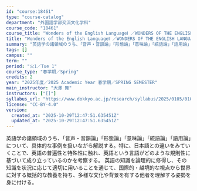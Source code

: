 ```yaml
---
id: "course:18461"
type: "course-catalog"
department: "外国語学部交流文化学科"
course_code: "18461"
course_title: "Wonders of the English LanguageⅠ ／WONDERS OF THE ENGLISH LANGUAGE I"
title: "Wonders of the English LanguageⅠ ／WONDERS OF THE ENGLISH LANGUAGE I"
summary: "英語学の諸領域のうち、「音声・音韻論」「形態論」「意味論」「統語論」「語用論」について、具体的な事例を扱いながら解説する。特に、日本語との違いをみていくことで、英語の普遍性と特殊性に触れ、英語という言語がどのような規則性に基づいて成り立って…"
tags: []
campus: ""
term: ""
period: "火1／Tue 1"
course_type: "春学期／Spring"
credits: 2
year: "2025年度／2025 Academic Year 春学期／SPRING SEMESTER"
main_instructor: "大澤 舞"
instructors: ["[]"]
syllabus_url: "https://www.dokkyo.ac.jp/research/syllabus/2025/0105/0105_18461_ja_JP.html"
license: "CC-BY-4.0"
version:
  created_at: "2025-10-29T12:47:51.635451Z"
  updated_at: "2025-10-29T12:47:51.635451Z"
---
```

英語学の諸領域のうち、「音声・音韻論」「形態論」「意味論」「統語論」「語用論」について、具体的な事例を扱いながら解説する。特に、日本語との違いをみていくことで、英語の普遍性と特殊性に触れ、英語という言語がどのような規則性に基づいて成り立っているのかを考察する。 英語の知識を論理的に修得し、その知識を状況に応じて適切に用いることを通じて、国際的・越境的な視点から世界に対する概括的な教養を持ち、多様な文化や背景を有する他者を理解する姿勢を身に付ける。
